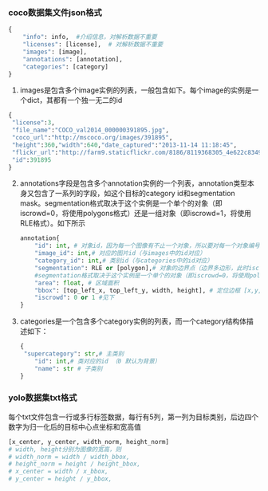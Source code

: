 ### coco数据集文件json格式

```python
{
    "info": info,  #介绍信息，对解析数据不重要
    "licenses": [license],  # 对解析数据不重要
    "images": [image],
    "annotations": [annotation],
    "categories": [category]
}

```

1.  images是包含多个image实例的列表，一般包含如下。每个image的实例是一个dict，其都有一个独一无二的id

   ```python
   {
   	"license":3,
   	"file_name":"COCO_val2014_000000391895.jpg",
   	"coco_url":"http://mscoco.org/images/391895",
   	"height":360,"width":640,"date_captured":"2013-11-14 11:18:45",
   	"flickr_url":"http://farm9.staticflickr.com/8186/8119368305_4e622c8349_z.jpg",
   	"id":391895
   }
   ```

2. annotations字段是包含多个annotation实例的一个列表，annotation类型本身又包含了一系列的字段，如这个目标的category id和segmentation mask。segmentation格式取决于这个实例是一个单个的对象（即iscrowd=0，将使用polygons格式）还是一组对象（即iscrowd=1，将使用RLE格式）。如下所示

   ```python
   annotation{
       "id": int, # 对象id，因为每一个图像有不止一个对象，所以要对每一个对象编号（每个对象的id是唯一的）
       "image_id": int,# 对应的图片id（与images中的id对应）
       "category_id": int,# 类别id（与categories中的id对应）
       "segmentation": RLE or [polygon],# 对象的边界点（边界多边形，此时iscrowd=0）。
       #segmentation格式取决于这个实例是一个单个的对象（即iscrowd=0，将使用polygons格式）还是一组对象（即iscrowd=1，将使用RLE格式）
       "area": float, # 区域面积
       "bbox": [top_left_x, top_left_y, width, height], # 定位边框 [x,y,w,h],bbox的左上角坐标和其宽、高值
       "iscrowd": 0 or 1 #见下
   }
   ```

3. categories是一个包含多个category实例的列表，而一个category结构体描述如下：

   ```python
   {
   	"supercategory": str,# 主类别
       "id": int,# 类对应的id （0 默认为背景）
       "name": str # 子类别
   }
   ```

### yolo数据集txt格式

​	每个txt文件包含一行或多行标签数据，每行有5列，第一列为目标类别，后边四个数字为归一化后的目标中心点坐标和宽高值

```python
[x_center, y_center, width_norm, height_norm]
# width, height分别为图像的宽高，则
# width_norm = width / width_bbox, 
# height_norm = height / height_bbox, 
# x_center = width / x_bbox, 
# y_center = height / y_bbox, 
```



